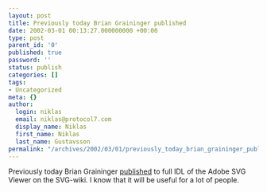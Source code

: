 ```yaml
---
layout: post
title: Previously today Brian Graininger published
date: 2002-03-01 00:13:27.000000000 +00:00
type: post
parent_id: '0'
published: true
password: ''
status: publish
categories: []
tags:
- Uncategorized
meta: {}
author:
  login: niklas
  email: niklas@protocol7.com
  display_name: Niklas
  first_name: Niklas
  last_name: Gustavsson
permalink: "/archives/2002/03/01/previously_today_brian_graininger_published/"
---
```

Previously today Brian Graininger [published](http://www.protocol7.com/svg-wiki/default.asp?AsvAsACOM) to full IDL of the Adobe SVG Viewer on the SVG-wiki. I know that it will be useful for a lot of people.

